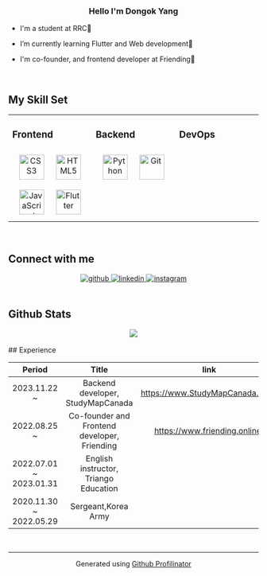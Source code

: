 ### <div align="center">Hello I'm Dongok Yang</div>  
  

- I'm a student at RRC🏫  
  

-  I’m currently learning Flutter and Web development🌱  
  

-  I'm co-founder, and frontend developer at Friending🏢  
  

<br/>  


## My Skill Set  
<table><tr><td valign="top" width="33%">



### Frontend  
<div align="center">  
<a href="https://www.w3schools.com/css/" target="_blank"><img style="margin: 10px" src="https://profilinator.rishav.dev/skills-assets/css3-original-wordmark.svg" alt="CSS3" height="50" /></a>  
<a href="https://en.wikipedia.org/wiki/HTML5" target="_blank"><img style="margin: 10px" src="https://profilinator.rishav.dev/skills-assets/html5-original-wordmark.svg" alt="HTML5" height="50" /></a>  
<a href="https://www.javascript.com/" target="_blank"><img style="margin: 10px" src="https://profilinator.rishav.dev/skills-assets/javascript-original.svg" alt="JavaScript" height="50" /></a>  
<a href="https://flutter.dev/" target="_blank"><img style="margin: 10px" src="https://profilinator.rishav.dev/skills-assets/flutterio-icon.svg" alt="Flutter" height="50" /></a>  
</div>

</td><td valign="top" width="33%">



### Backend  
<div align="center">  
<a href="https://www.python.org/" target="_blank"><img style="margin: 10px" src="https://profilinator.rishav.dev/skills-assets/python-original.svg" alt="Python" height="50" /></a>  
<a href="https://github.com/" target="_blank"><img style="margin: 10px" src="https://profilinator.rishav.dev/skills-assets/git-scm-icon.svg" alt="Git" height="50" /></a>  
</div>

</td><td valign="top" width="33%">



### DevOps  
<div align="center">  
  
</div>

</td></tr></table>  

<br/>  


## Connect with me  
<div align="center">
<a href="https://github.com/DongokYang" target="_blank">
<img src=https://img.shields.io/badge/github-%2324292e.svg?&style=for-the-badge&logo=github&logoColor=white alt=github style="margin-bottom: 5px;" />
</a>
<a href="https://linkedin.com/in/dongok Yang" target="_blank">
<img src=https://img.shields.io/badge/linkedin-%231E77B5.svg?&style=for-the-badge&logo=linkedin&logoColor=white alt=linkedin style="margin-bottom: 5px;" />
</a>
<a href="https://instagram.com/yang._.2002" target="_blank">
<img src=https://img.shields.io/badge/instagram-%23000000.svg?&style=for-the-badge&logo=instagram&logoColor=white alt=instagram style="margin-bottom: 5px;" />
</a>  
</div>  
  

<br/>  


## Github Stats  
<div align="center"><img src="https://github-readme-stats.vercel.app/api?username=DongokYang&show_icons=true&count_private=true&hide_border=true" align="center" /></div>  

<br/>  
## Experience
<br/>

|          Period         	|                     Title                    	|               link              	|
|:-----------------------:	|:--------------------------------------------:	|:-------------------------------:	|
| 2023.11.22 ~            	| Backend developer, StudyMapCanada            	| https://www.StudyMapCanada.com/ 	|
| 2022.08.25 ~            	| Co-founder and Frontend developer, Friending 	| https://www.friending.online/   	|
| 2022.07.01 ~ 2023.01.31 	| English instructor, Triango Education        	|                                 	|
| 2020.11.30 ~ 2022.05.29 	| Sergeant,Korea Army                          	|                                 	|
  

<br/>  


----
<div align="center">Generated using <a href="https://profilinator.rishav.dev/" target="_blank">Github Profilinator</a></div>
